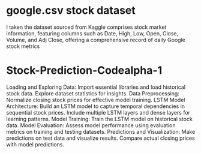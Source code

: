 # google.csv stock dataset  
I  taken the  dataset sourced from Kaggle comprises stock market information, featuring columns such as Date, High, Low, Open, Close, Volume, and Adj Close, offering a comprehensive record of daily Google stock metrics
# Stock-Prediction-Codealpha-1
Loading and Exploring Data:
Import essential libraries and load historical stock data.
Explore dataset statistics for insights.
Data Preprocessing:
Normalize closing stock prices for effective model training.
LSTM Model Architecture:
Build an LSTM model to capture temporal dependencies in sequential stock prices.
Include multiple LSTM layers and dense layers for learning patterns.
Model Training:
Train the LSTM model on historical stock data.
Model Evaluation:
Assess model performance using evaluation metrics on training and testing datasets.
Predictions and Visualization:
Make predictions on test data and visualize results.
Compare actual closing prices with model predictions.
